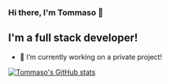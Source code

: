 ### Hi there, I'm Tommaso 👋

## I'm a full stack developer!

- 🔭 I’m currently working on a private project!

[![Tommaso's GitHub stats](https://github-readme-stats.vercel.app/api?username=TommasoBruno99&theme=dark)](https://github.com/TommasoBruno99/github-readme-stats)
